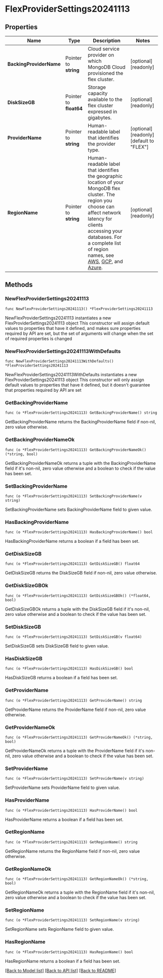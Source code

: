 # FlexProviderSettings20241113

## Properties

Name | Type | Description | Notes
------------ | ------------- | ------------- | -------------
**BackingProviderName** | Pointer to **string** | Cloud service provider on which MongoDB Cloud provisioned the flex cluster. | [optional] [readonly] 
**DiskSizeGB** | Pointer to **float64** | Storage capacity available to the flex cluster expressed in gigabytes. | [optional] [readonly] 
**ProviderName** | Pointer to **string** | Human-readable label that identifies the provider type. | [optional] [readonly] [default to "FLEX"]
**RegionName** | Pointer to **string** | Human-readable label that identifies the geographic location of your MongoDB flex cluster. The region you choose can affect network latency for clients accessing your databases. For a complete list of region names, see [AWS](https://docs.atlas.mongodb.com/reference/amazon-aws/#std-label-amazon-aws), [GCP](https://docs.atlas.mongodb.com/reference/google-gcp/), and [Azure](https://docs.atlas.mongodb.com/reference/microsoft-azure/). | [optional] [readonly] 

## Methods

### NewFlexProviderSettings20241113

`func NewFlexProviderSettings20241113() *FlexProviderSettings20241113`

NewFlexProviderSettings20241113 instantiates a new FlexProviderSettings20241113 object
This constructor will assign default values to properties that have it defined,
and makes sure properties required by API are set, but the set of arguments
will change when the set of required properties is changed

### NewFlexProviderSettings20241113WithDefaults

`func NewFlexProviderSettings20241113WithDefaults() *FlexProviderSettings20241113`

NewFlexProviderSettings20241113WithDefaults instantiates a new FlexProviderSettings20241113 object
This constructor will only assign default values to properties that have it defined,
but it doesn't guarantee that properties required by API are set

### GetBackingProviderName

`func (o *FlexProviderSettings20241113) GetBackingProviderName() string`

GetBackingProviderName returns the BackingProviderName field if non-nil, zero value otherwise.

### GetBackingProviderNameOk

`func (o *FlexProviderSettings20241113) GetBackingProviderNameOk() (*string, bool)`

GetBackingProviderNameOk returns a tuple with the BackingProviderName field if it's non-nil, zero value otherwise
and a boolean to check if the value has been set.

### SetBackingProviderName

`func (o *FlexProviderSettings20241113) SetBackingProviderName(v string)`

SetBackingProviderName sets BackingProviderName field to given value.

### HasBackingProviderName

`func (o *FlexProviderSettings20241113) HasBackingProviderName() bool`

HasBackingProviderName returns a boolean if a field has been set.
### GetDiskSizeGB

`func (o *FlexProviderSettings20241113) GetDiskSizeGB() float64`

GetDiskSizeGB returns the DiskSizeGB field if non-nil, zero value otherwise.

### GetDiskSizeGBOk

`func (o *FlexProviderSettings20241113) GetDiskSizeGBOk() (*float64, bool)`

GetDiskSizeGBOk returns a tuple with the DiskSizeGB field if it's non-nil, zero value otherwise
and a boolean to check if the value has been set.

### SetDiskSizeGB

`func (o *FlexProviderSettings20241113) SetDiskSizeGB(v float64)`

SetDiskSizeGB sets DiskSizeGB field to given value.

### HasDiskSizeGB

`func (o *FlexProviderSettings20241113) HasDiskSizeGB() bool`

HasDiskSizeGB returns a boolean if a field has been set.
### GetProviderName

`func (o *FlexProviderSettings20241113) GetProviderName() string`

GetProviderName returns the ProviderName field if non-nil, zero value otherwise.

### GetProviderNameOk

`func (o *FlexProviderSettings20241113) GetProviderNameOk() (*string, bool)`

GetProviderNameOk returns a tuple with the ProviderName field if it's non-nil, zero value otherwise
and a boolean to check if the value has been set.

### SetProviderName

`func (o *FlexProviderSettings20241113) SetProviderName(v string)`

SetProviderName sets ProviderName field to given value.

### HasProviderName

`func (o *FlexProviderSettings20241113) HasProviderName() bool`

HasProviderName returns a boolean if a field has been set.
### GetRegionName

`func (o *FlexProviderSettings20241113) GetRegionName() string`

GetRegionName returns the RegionName field if non-nil, zero value otherwise.

### GetRegionNameOk

`func (o *FlexProviderSettings20241113) GetRegionNameOk() (*string, bool)`

GetRegionNameOk returns a tuple with the RegionName field if it's non-nil, zero value otherwise
and a boolean to check if the value has been set.

### SetRegionName

`func (o *FlexProviderSettings20241113) SetRegionName(v string)`

SetRegionName sets RegionName field to given value.

### HasRegionName

`func (o *FlexProviderSettings20241113) HasRegionName() bool`

HasRegionName returns a boolean if a field has been set.

[[Back to Model list]](../README.md#documentation-for-models) [[Back to API list]](../README.md#documentation-for-api-endpoints) [[Back to README]](../README.md)



